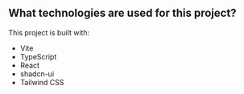 



## What technologies are used for this project?

This project is built with:

- Vite
- TypeScript
- React
- shadcn-ui
- Tailwind CSS

